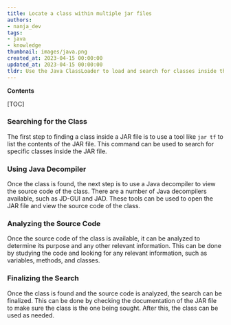 ```yaml
---
title: Locate a class within multiple jar files
authors:
- nanja_dev
tags:
- java
- knowledge
thumbnail: images/java.png
created_at: 2023-04-15 00:00:00
updated_at: 2023-04-15 00:00:00
tldr: Use the Java ClassLoader to load and search for classes inside the JAR files.
---
```


**Contents**

[TOC]

### Searching for the Class

The first step to finding a class inside a JAR file is to use a tool like `jar tf` to list the contents of the JAR file. This command can be used to search for specific classes inside the JAR file.

### Using Java Decompiler

Once the class is found, the next step is to use a Java decompiler to view the source code of the class. There are a number of Java decompilers available, such as JD-GUI and JAD. These tools can be used to open the JAR file and view the source code of the class.

### Analyzing the Source Code

Once the source code of the class is available, it can be analyzed to determine its purpose and any other relevant information. This can be done by studying the code and looking for any relevant information, such as variables, methods, and classes.

### Finalizing the Search

Once the class is found and the source code is analyzed, the search can be finalized. This can be done by checking the documentation of the JAR file to make sure the class is the one being sought. After this, the class can be used as needed.
